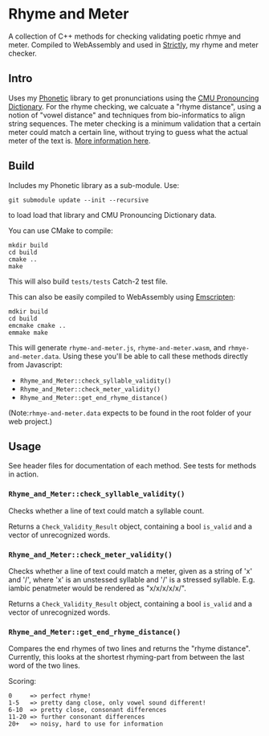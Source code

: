 # Rhyme and Meter

A collection of C++ methods for checking validating poetic rhmye and meter. Compiled to WebAssembly and used in [Strictly](https://github.com/peterchinman/strictly), my rhyme and meter checker.

## Intro

Uses my [Phonetic](https://github.com/peterchinman/phonetic/) library to get pronunciations using the [CMU Pronouncing Dictionary](http://www.speech.cs.cmu.edu/cgi-bin/cmudict#about). For the rhyme checking, we calcuate a "rhyme distance", using a notion of "vowel distance" and techniques from bio-informatics to align string sequences. The meter checking is a minimum validation that a certain meter could match a certain line, without trying to guess what the actual meter of the text is. [More information here](https://peterchinman.com/blog/strictly).

## Build

Includes my Phonetic library as a sub-module. Use:
```
git submodule update --init --recursive
```
to load load that library and CMU Pronouncing Dictionary data. 


You can use CMake to compile:

```
mkdir build
cd build
cmake ..
make
```

This will also build  `tests/tests` Catch-2 test file.

This can also be easily compiled to WebAssembly using [Emscripten](https://emscripten.org/docs/getting_started/downloads.html):

```
mdkir build
cd build
emcmake cmake ..
emmake make
```

This will generate `rhyme-and-meter.js`, `rhyme-and-meter.wasm`, and `rhmye-and-meter.data`. Using these you'll be able to call these methods directly from Javascript:
- `Rhyme_and_Meter::check_syllable_validity()`
- `Rhyme_and_Meter::check_meter_validity()`
- `Rhyme_and_Meter::get_end_rhyme_distance()`


(Note:`rhmye-and-meter.data` expects to be found in the root folder of your web project.)

## Usage

See header files for documentation of each method. See tests for methods in action.


### `Rhyme_and_Meter::check_syllable_validity()`

Checks whether a line of text could match a syllable count.

Returns a `Check_Validity_Result` object, containing a bool `is_valid` and a vector of unrecognized words.

### `Rhyme_and_Meter::check_meter_validity()`

Checks whether a line of text could match a meter, given as a string of 'x' and '/', where 'x' is an unstessed syllable and '/' is a stressed syllable. E.g. iambic penatmeter would be rendered as "x/x/x/x/x/".

Returns a `Check_Validity_Result` object, containing a bool `is_valid` and a vector of unrecognized words.

###  `Rhyme_and_Meter::get_end_rhyme_distance()`

Compares the end rhymes of two lines and returns the "rhyme distance". Currently, this looks at the shortest rhyming-part from between the last word of the two lines. 

Scoring:

    0     => perfect rhyme!
    1-5   => pretty dang close, only vowel sound different!
    6-10  => pretty close, consonant differences
    11-20 => further consonant differences
    20+   => noisy, hard to use for information




